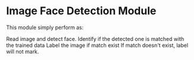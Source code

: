 # Image Face Detection Module

This module simply perform as:


Read image and detect face.
Identify if the detected one is matched with the trained data
Label the image if match exist
If match doesn't exist, label will not mark.
